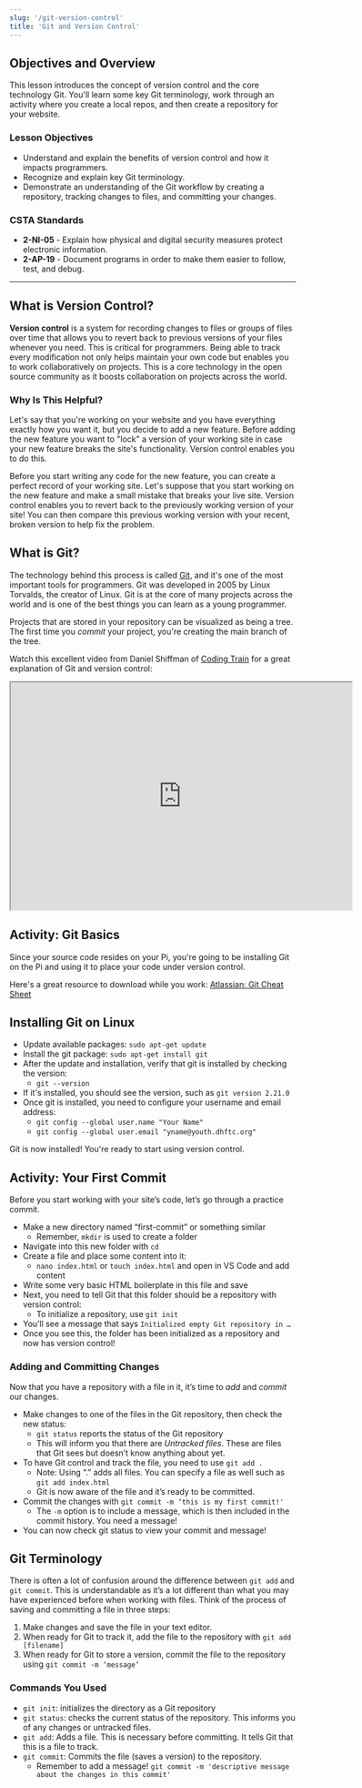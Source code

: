 ```yaml
---
slug: '/git-version-control'
title: 'Git and Version Control'
---
```


## Objectives and Overview

This lesson introduces the concept of version control and the core technology Git. You'll learn some key Git terminology, work through an activity where you create a local repos, and then create a repository for your website.

### Lesson Objectives

- Understand and explain the benefits of version control and how it impacts programmers.
- Recognize and explain key Git terminology.
- Demonstrate an understanding of the Git workflow by creating a repository, tracking changes to files, and committing your changes.

### CSTA Standards

- **2-NI-05** - Explain how physical and digital security measures protect electronic information.
- **2-AP-19** - Document programs in order to make them easier to follow, test, and debug.

---

## What is Version Control?

**Version control** is a system for recording changes to files or groups of files over time that allows you to revert back to previous versions of your files whenever you need. This is critical for programmers. Being able to track every modification not only helps maintain your own code but enables you to work collaboratively on projects. This is a core technology in the open source community as it boosts collaboration on projects across the world.

### Why Is This Helpful?

Let's say that you're working on your website and you have everything exactly how you want it, but you decide to add a new feature. Before adding the new feature you want to "lock" a version of your working site in case your new feature breaks the site's functionality. Version control enables you to do this.

Before you start writing any code for the new feature, you can create a perfect record of your working site. Let's suppose that you start working on the new feature and make a small mistake that breaks your live site. Version control enables you to revert back to the previously working version of your site! You can then compare this previous working version with your recent, broken version to help fix the problem.

## What is Git?

The technology behind this process is called [Git](https://git-scm.com/), and it's one of the most important tools for programmers. Git was developed in 2005 by Linux Torvalds, the creator of Linux. Git is at the core of many projects across the world and is one of the best things you can learn as a young programmer.

Projects that are stored in your repository can be visualized as being a tree. The first time you _commit_ your project, you're creating the main branch of the tree.

Watch this excellent video from Daniel Shiffman of [Coding Train](https://www.youtube.com/channel/UCvjgXvBlbQiydffZU7m1_aw) for a great explanation of Git and version control:

<iframe src="https://www.youtube.com/embed/BCQHnlnPusY" width="600" height="400" allow="accelerometer; encrypted-media; gyroscope; picture-in-picture"></iframe>

## Activity: Git Basics

Since your source code resides on your Pi, you're going to be installing Git on the Pi and using it to place your code under version control.

Here's a great resource to download while you work: [Atlassian: Git Cheat Sheet](https://www.atlassian.com/dam/jcr:8132028b-024f-4b6b-953e-e68fcce0c5fa/atlassian-git-cheatsheet.pdf)

## Installing Git on Linux

- Update available packages: `sudo apt-get update`
- Install the git package: `sudo apt-get install git`
- After the update and installation, verify that git is installed by checking the version:
  - `git --version`
- If it's installed, you should see the version, such as `git version 2.21.0`
- Once git is installed, you need to configure your username and email address:
  - `git config --global user.name "Your Name"`
  - `git config --global user.email "yname@youth.dhftc.org"`

Git is now installed! You're ready to start using version control.

## Activity: Your First Commit

Before you start working with your site’s code, let’s go through a practice commit.

- Make a new directory named “first-commit” or something similar
  - Remember, `mkdir` is used to create a folder
- Navigate into this new folder with `cd`
- Create a file and place some content into it:
  - `nano index.html` or `touch index.html` and open in VS Code and add content
- Write some very basic HTML boilerplate in this file and save
- Next, you need to tell Git that this folder should be a repository with version control:
  - To initialize a repository, use `git init`
- You’ll see a message that says `Initialized empty Git repository in …`
- Once you see this, the folder has been initialized as a repository and now has version control!

### Adding and Committing Changes

Now that you have a repository with a file in it, it’s time to _add_ and _commit_ our changes.

- Make changes to one of the files in the Git repository, then check the new status:
  - `git status` reports the status of the Git repository
  - This will inform you that there are _Untracked files_. These are files that Git sees but doesn’t know anything about yet.
- To have Git control and track the file, you need to use `git add .`
  - Note: Using “.” adds all files. You can specify a file as well such as `git add index.html`
  - Git is now aware of the file and it’s ready to be committed.
- Commit the changes with `git commit -m ‘this is my first commit!'`
  - The `-m` option is to include a message, which is then included in the commit history. You need a message!
- You can now check git status to view your commit and message!

## Git Terminology

There is often a lot of confusion around the difference between `git add` and `git commit`. This is understandable as it’s a lot different than what you may have experienced before when working with files. Think of the process of saving and committing a file in three steps:

1. Make changes and save the file in your text editor.
2. When ready for Git to track it, add the file to the repository with `git add [filename]`
3. When ready for Git to store a version, commit the file to the repository using `git commit -m ‘message’`

### Commands You Used

- `git init`: initializes the directory as a Git repository
- `git status`: checks the current status of the repository. This informs you of any changes or untracked files.
- `git add`: Adds a file. This is necessary before committing. It tells Git that this is a file to track.
- `git commit`: Commits the file (saves a version) to the repository.
  - Remember to add a message! `git commit -m 'descriptive message about the changes in this commit'`
